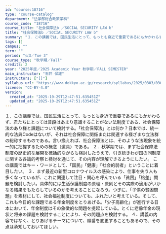 ```yaml
---
id: "course:18716"
type: "course-catalog"
department: "法学部総合政策学科"
course_code: "18716"
course_title: "社会保障法b ／SOCIAL SECURITY LAW b"
title: "社会保障法b ／SOCIAL SECURITY LAW b"
summary: "１．この講義では、国民生活にとって、もっとも身近で重要であるにもかかわらず、君たちにとっては普段はあまり意識することがない法制度である、社会保障法のあり様と課題について検討する。「社会保障法」とは何か？日本では、統一的な法典Codeはないが…"
tags: []
campus: ""
term: ""
period: "火3／Tue 3"
course_type: "秋学期／Fall"
credits: 2
year: "2025年度／2025 Academic Year 秋学期／FALL SEMESTER"
main_instructor: "石井 保雄"
instructors: ["[]"]
syllabus_url: "https://www.dokkyo.ac.jp/research/syllabus/2025/0303/0303_18716_ja_JP.html"
license: "CC-BY-4.0"
version:
  created_at: "2025-10-29T12:47:51.635451Z"
  updated_at: "2025-10-29T12:47:51.635451Z"
---
```

１．この講義では、国民生活にとって、もっとも身近で重要であるにもかかわらず、君たちにとっては普段はあまり意識することがない法制度である、社会保障法のあり様と課題について検討する。「社会保障法」とは何か？日本では、統一的な法典Codeはないが、それは社会保障に関係または関連する様ざまな立法群の総称するものである。言い換えれば、社会保障法とは、そのような法現象を統一的に把握するための概念（道具）である。 ２．秋学期では、まず社会保障法制度の歴史的な展開を概括的ながらも検討したうえで、引き続きわが国の同制度に関する各論的考察と検討を通じて、その内容が理解できるようにしたい。 この講義ではキー・ワードとして、「国民」「健康」「社会的弱者」ということに着目したい。 ３．まず最近の新型コロナウイルスの感染により、仕事を失う人も多くなっているが、これに関連して注目・関心を呼んでいる「貧困」「格差」問題を検討したい。具体的には生活保護制度の原理・原則とその実際の適用がいかなる結果をもたらしているのかを考えることになろう。つぎに、「子供の貧困問題」を素材にして、社会福祉制度についても、ふれたいと考えている。そして、これも今日的な課題である年金制度をとりあげる。「少子高齢化」が進行する日本において、年金制度はその象徴的な問題を提起している。とくに老齢年金の現状と将来の課題を検討することにより、その問題点を検討する。 ４．講義の内容ではなく、とりあげるテーマについて、順番を変更することもあるので、その点は承知しておいてほしい。

